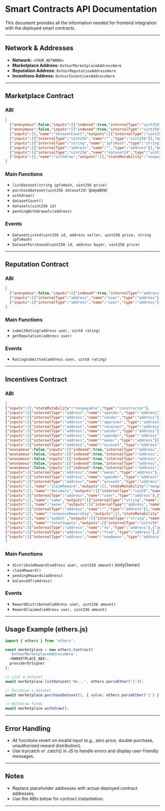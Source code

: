 # Smart Contracts API Documentation

This document provides all the information needed for frontend integration with the deployed smart contracts.

---

## Network & Addresses
- **Network:** `<YOUR_NETWORK>`
- **Marketplace Address:** `0xYourMarketplaceAddressHere`
- **Reputation Address:** `0xYourReputationAddressHere`
- **Incentives Address:** `0xYourIncentivesAddressHere`

---

## Marketplace Contract

### ABI
```json
[
  {"anonymous":false,"inputs":[{"indexed":true,"internalType":"uint256","name":"id","type":"uint256"},{"indexed":true,"internalType":"address","name":"seller","type":"address"},{"indexed":false,"internalType":"uint256","name":"price","type":"uint256"},{"indexed":false,"internalType":"string","name":"ipfsHash","type":"string"}],"name":"DatasetListed","type":"event"},
  {"anonymous":false,"inputs":[{"indexed":true,"internalType":"uint256","name":"id","type":"uint256"},{"indexed":true,"internalType":"address","name":"buyer","type":"address"},{"indexed":false,"internalType":"uint256","name":"price","type":"uint256"}],"name":"DatasetPurchased","type":"event"},
  {"inputs":[],"name":"datasetCount","outputs":[{"internalType":"uint256","name":"","type":"uint256"}],"stateMutability":"view","type":"function"},
  {"inputs":[{"internalType":"uint256","name":"","type":"uint256"}],"name":"datasets","outputs":[{"internalType":"address","name":"seller","type":"address"},{"internalType":"string","name":"ipfsHash","type":"string"},{"internalType":"uint256","name":"price","type":"uint256"},{"internalType":"address","name":"buyer","type":"address"}],"stateMutability":"view","type":"function"},
  {"inputs":[{"internalType":"string","name":"ipfsHash","type":"string"},{"internalType":"uint256","name":"price","type":"uint256"}],"name":"listDataset","outputs":[{"internalType":"uint256","name":"datasetId","type":"uint256"}],"stateMutability":"nonpayable","type":"function"},
  {"inputs":[{"internalType":"address","name":"","type":"address"}],"name":"pendingWithdrawals","outputs":[{"internalType":"uint256","name":"","type":"uint256"}],"stateMutability":"view","type":"function"},
  {"inputs":[{"internalType":"uint256","name":"datasetId","type":"uint256"}],"name":"purchaseDataset","outputs":[],"stateMutability":"payable","type":"function"},
  {"inputs":[],"name":"withdraw","outputs":[],"stateMutability":"nonpayable","type":"function"}
]
```

### Main Functions
- `listDataset(string ipfsHash, uint256 price)`
- `purchaseDataset(uint256 datasetId)` (payable)
- `withdraw()`
- `datasetCount()`
- `datasets(uint256 id)`
- `pendingWithdrawals(address)`

### Events
- `DatasetListed(uint256 id, address seller, uint256 price, string ipfsHash)`
- `DatasetPurchased(uint256 id, address buyer, uint256 price)`

---

## Reputation Contract

### ABI
```json
[
  {"anonymous":false,"inputs":[{"indexed":true,"internalType":"address","name":"user","type":"address"},{"indexed":false,"internalType":"uint8","name":"rating","type":"uint8"}],"name":"RatingSubmitted","type":"event"},
  {"inputs":[{"internalType":"address","name":"user","type":"address"}],"name":"getReputation","outputs":[{"internalType":"uint256","name":"reputation","type":"uint256"}],"stateMutability":"view","type":"function"},
  {"inputs":[{"internalType":"address","name":"user","type":"address"},{"internalType":"uint8","name":"rating","type":"uint8"}],"name":"submitRating","outputs":[],"stateMutability":"nonpayable","type":"function"}
]
```

### Main Functions
- `submitRating(address user, uint8 rating)`
- `getReputation(address user)`

### Events
- `RatingSubmitted(address user, uint8 rating)`

---

## Incentives Contract

### ABI
```json
[
{"inputs":[],"stateMutability":"nonpayable","type":"constructor"},
{"inputs":[{"internalType":"address","name":"spender","type":"address"},{"internalType":"uint256","name":"allowance","type":"uint256"},{"internalType":"uint256","name":"needed","type":"uint256"}],"name":"ERC20InsufficientAllowance","type":"error"},
{"inputs":[{"internalType":"address","name":"sender","type":"address"},{"internalType":"uint256","name":"balance","type":"uint256"},{"internalType":"uint256","name":"needed","type":"uint256"}],"name":"ERC20InsufficientBalance","type":"error"},
{"inputs":[{"internalType":"address","name":"approver","type":"address"}],"name":"ERC20InvalidApprover","type":"error"},
{"inputs":[{"internalType":"address","name":"receiver","type":"address"}],"name":"ERC20InvalidReceiver","type":"error"},
{"inputs":[{"internalType":"address","name":"sender","type":"address"}],"name":"ERC20InvalidSender","type":"error"},
{"inputs":[{"internalType":"address","name":"spender","type":"address"}],"name":"ERC20InvalidSpender","type":"error"},
{"inputs":[{"internalType":"address","name":"owner","type":"address"}],"name":"OwnableInvalidOwner","type":"error"},
{"inputs":[{"internalType":"address","name":"account","type":"address"}],"name":"OwnableUnauthorizedAccount","type":"error"},
{"anonymous":false,"inputs":[{"indexed":true,"internalType":"address","name":"owner","type":"address"},{"indexed":true,"internalType":"address","name":"spender","type":"address"},{"indexed":false,"internalType":"uint256","name":"value","type":"uint256"}],"name":"Approval","type":"event"},
{"anonymous":false,"inputs":[{"indexed":true,"internalType":"address","name":"previousOwner","type":"address"},{"indexed":true,"internalType":"address","name":"newOwner","type":"address"}],"name":"OwnershipTransferred","type":"event"},
{"anonymous":false,"inputs":[{"indexed":true,"internalType":"address","name":"user","type":"address"},{"indexed":false,"internalType":"uint256","name":"amount","type":"uint256"}],"name":"RewardClaimed","type":"event"},
{"anonymous":false,"inputs":[{"indexed":true,"internalType":"address","name":"user","type":"address"},{"indexed":false,"internalType":"uint256","name":"amount","type":"uint256"}],"name":"RewardDistributed","type":"event"},
{"anonymous":false,"inputs":[{"indexed":true,"internalType":"address","name":"from","type":"address"},{"indexed":true,"internalType":"address","name":"to","type":"address"},{"indexed":false,"internalType":"uint256","name":"value","type":"uint256"}],"name":"Transfer","type":"event"},
{"inputs":[{"internalType":"address","name":"owner","type":"address"},{"internalType":"address","name":"spender","type":"address"}],"name":"allowance","outputs":[{"internalType":"uint256","name":"","type":"uint256"}],"stateMutability":"view","type":"function"},
{"inputs":[{"internalType":"address","name":"spender","type":"address"},{"internalType":"uint256","name":"value","type":"uint256"}],"name":"approve","outputs":[{"internalType":"bool","name":"","type":"bool"}],"stateMutability":"nonpayable","type":"function"},
{"inputs":[{"internalType":"address","name":"account","type":"address"}],"name":"balanceOf","outputs":[{"internalType":"uint256","name":"","type":"uint256"}],"stateMutability":"view","type":"function"},
{"inputs":[],"name":"claimReward","outputs":[],"stateMutability":"nonpayable","type":"function"},
{"inputs":[],"name":"decimals","outputs":[{"internalType":"uint8","name":"","type":"uint8"}],"stateMutability":"view","type":"function"},
{"inputs":[{"internalType":"address","name":"user","type":"address"},{"internalType":"uint256","name":"amount","type":"uint256"}],"name":"distributeReward","outputs":[],"stateMutability":"nonpayable","type":"function"},
{"inputs":[],"name":"name","outputs":[{"internalType":"string","name":"","type":"string"}],"stateMutability":"view","type":"function"},
{"inputs":[],"name":"owner","outputs":[{"internalType":"address","name":"","type":"address"}],"stateMutability":"view","type":"function"},
{"inputs":[{"internalType":"address","name":"","type":"address"}],"name":"pendingRewards","outputs":[{"internalType":"uint256","name":"","type":"uint256"}],"stateMutability":"view","type":"function"},
{"inputs":[],"name":"renounceOwnership","outputs":[],"stateMutability":"nonpayable","type":"function"},
{"inputs":[],"name":"symbol","outputs":[{"internalType":"string","name":"","type":"string"}],"stateMutability":"view","type":"function"},
{"inputs":[],"name":"totalSupply","outputs":[{"internalType":"uint256","name":"","type":"uint256"}],"stateMutability":"view","type":"function"},
{"inputs":[{"internalType":"address","name":"to","type":"address"},{"internalType":"uint256","name":"value","type":"uint256"}],"name":"transfer","outputs":[{"internalType":"bool","name":"","type":"bool"}],"stateMutability":"nonpayable","type":"function"},
{"inputs":[{"internalType":"address","name":"from","type":"address"},{"internalType":"address","name":"to","type":"address"},{"internalType":"uint256","name":"value","type":"uint256"}],"name":"transferFrom","outputs":[{"internalType":"bool","name":"","type":"bool"}],"stateMutability":"nonpayable","type":"function"},
{"inputs":[{"internalType":"address","name":"newOwner","type":"address"}],"name":"transferOwnership","outputs":[],"stateMutability":"nonpayable","type":"function"}
]
```

### Main Functions
- `distributeReward(address user, uint256 amount)` (onlyOwner)
- `claimReward()`
- `pendingRewards(address)`
- `balanceOf(address)`

### Events
- `RewardDistributed(address user, uint256 amount)`
- `RewardClaimed(address user, uint256 amount)`

---

## Usage Example (ethers.js)

```js
import { ethers } from 'ethers';

const marketplace = new ethers.Contract(
  '0xYourMarketplaceAddressHere',
  <MARKETPLACE_ABI>,
  providerOrSigner
);

// List a dataset
await marketplace.listDataset('Qm...', ethers.parseEther('1'));

// Purchase a dataset
await marketplace.purchaseDataset(1, { value: ethers.parseEther('1') });

// Withdraw funds
await marketplace.withdraw();
```

---

## Error Handling
- All functions revert on invalid input (e.g., zero price, double purchase, unauthorized reward distribution).
- Use try/catch or .catch() in JS to handle errors and display user-friendly messages.

---

## Notes
- Replace placeholder addresses with actual deployed contract addresses.
- Use the ABIs below for contract instantiation.

--- 